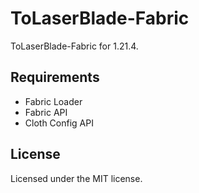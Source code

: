 # ToLaserBlade-Fabric

ToLaserBlade-Fabric for 1.21.4.

## Requirements

- Fabric Loader
- Fabric API
- Cloth Config API

## License

Licensed under the MIT license.
